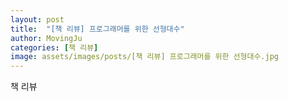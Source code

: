 ```yaml
---
layout: post
title:  "[책 리뷰] 프로그래머를 위한 선형대수"
author: MovingJu
categories: [책 리뷰]
image: assets/images/posts/[책 리뷰] 프로그래머를 위한 선형대수.jpg
---
```


책 리뷰

